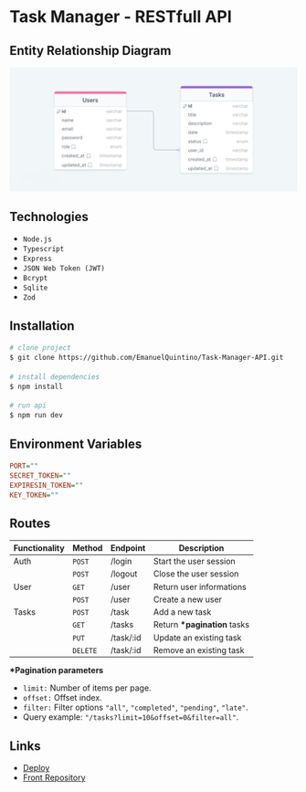 # Task Manager - RESTfull API

## Entity Relationship Diagram

![ERD](./erd.png)

## Technologies

- `Node.js`
- `Typescript`
- `Express`
- `JSON Web Token (JWT)`
- `Bcrypt`
- `Sqlite`
- `Zod`

## Installation

```bash
# clone project
$ git clone https://github.com/EmanuelQuintino/Task-Manager-API.git

# install dependencies
$ npm install

# run api
$ npm run dev
```

## Environment Variables

```ini
PORT=""
SECRET_TOKEN=""
EXPIRESIN_TOKEN=""
KEY_TOKEN=""
```

## Routes

| Functionality | Method   | Endpoint  | Description                   |
| ------------- | -------- | --------- | ----------------------------- |
| Auth          | `POST`   | /login    | Start the user session        |
|               | `POST`   | /logout   | Close the user session        |
| User          | `GET`    | /user     | Return user informations      |
|               | `POST`   | /user     | Create a new user             |
| Tasks         | `POST`   | /task     | Add a new task                |
|               | `GET`    | /tasks    | Return **\*pagination** tasks |
|               | `PUT`    | /task/:id | Update an existing task       |
|               | `DELETE` | /task/:id | Remove an existing task       |

**\*Pagination parameters**

- `limit:` Number of items per page.
- `offset:` Offset index.
- `filter:` Filter options `"all"`, `"completed"`, `"pending"`, `"late"`.
- Query example: `"/tasks?limit=10&offset=0&filter=all"`.

## Links

- [Deploy](https://task-manager-murex-two.vercel.app/)
- [Front Repository](https://github.com/MAURICIO-GOMES-DE-SOUZA/Task-Manager?tab=readme-ov-file)
